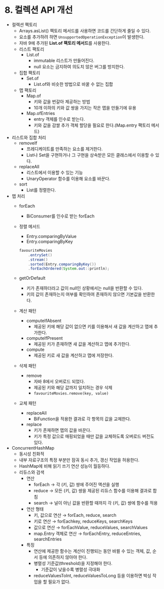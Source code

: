 # 8. 컬렉션 API 개선

- 컬렉션 팩토리
    - Arrays.asList() 팩토리 메서드를 사용하면 코드를 간단하게 줄일 수 있다.
    - 요소를 추가하려 하면 `UnsupportedOperationException`이 발생한다.
    - 자바 9에 추가된 **List.of 팩토리 메서드**를 사용한다.
    - 리스트 팩토리
        - List.of
            - immutable 리스트가 만들어진다.
            - null 요소는 금지하여 의도치 않은 버그를 방지한다.
    - 집합 팩토리
        - Set.of
            - List.of와 비슷한 방법으로 바꿀 수 없는 집합
    - 맵 팩토리
        - Map.of
            - 키와 값을 번갈아 제공하는 방법
            - 10개 이하의 키와 값 쌍을 가지는 작은 맵을 만들기에 유용
        - Map.ofEntries
            - entry 객체를 인수로 받는다.
            - 키와 값을 감쌀 추가 객체 할당을 필요로 한다.(Map.entry 팩토리 메서드)
- 리스트와 집합 처리
    - removeIf
        - 프레디케이트를 만족하는 요소를 제거한다.
        - List나 Set을 구현하거나 그 구현을 상속받은 모든 클래스에서 이용할 수 있다.
    - replaceAll
        - 리스트에서 이용할 수 있는 기능
        - UnaryOperator 함수를 이용해 요소를 바꾼다.
    - sort
        - List를 정렬한다.
- 맵 처리
    - forEach
        - BiConsumer를 인수로 받는 forEach
    - 정렬 메서드
        - Entry.comparingByValue
        - Entry.comparingByKey

        ```java
        favouriteMovies
        	.entrySet()
        	.stream()
        	.sorted(Entry.comparingByKey())
        	.forEachOrdered(System.out::println);
        ```

    - getOrDefault
        - 키가 존재하더라고 값이 null인 상황에서는 null을 반환할 수 있다.
        - 키의 값이 존재하는지 여부를 확인하여 존재하지 않으면 기본값을 반환한다.
    - 계산 패턴
        - computeIfAbsent
            - 제공된 키에 해당 값이 없으면 키를 이용해서 새 값을 계산하고 맵에 추가한다.
        - computeIfPresent
            - 제공된 키가 존재하면 새 값을 계산하고 맵에 추가한다.
        - compute
            - 제공된 키로 새 값을 계산하고 맵에 저장한다.
    - 삭제 패턴
        - remove
            - 자바 8에서 오버로드 되었다.
            - 제공된 키와 해당 값까지 일치하는 경우 삭제
            - `favouriteMovies.remove(key, value)`
    - 교체 패턴
        - replaceAll
            - BiFunction을 적용한 결과로 각 항목의 값을 교체한다.
        - replace
            - 키가 존재하면 맵의 값을 바꾼다.
            - 키가 특정 값으로 매핑되었을 때만 값을 교체하도록 오버로드 버전도 있다.
- ConcurrentHashMap
    - 동시성 친화적
    - 내부 자료구조의 특정 부분만 잠궈 동시 추가, 갱신 작업을 허용한다.
    - HashMap에 비해 읽기 쓰기 연산 성능이 월등하다.
    - 리듀스와 검색
        - 연산
            - forEach → 각 (키, 값) 쌍에 주어진 액션을 실행
            - reduce → 모든 (키, 값) 쌍을 제공된 리듀스 함수를 이용해 결과로 합침
            - search → 널이 아닌 값을 반환할 때까지 각 (키, 값) 쌍에 함수를 적용
        - 연산 형태
            - 키, 값으로 연산 → forEach, reduce, search
            - 키로 연산 → forEachkey, reduceKeys, searchKeys
            - 값으로 연산 → forEachValue, reduceValues, searchValues
            - map.Entry 객체로 연산 → forEachEntry, reduceEntries, searchEntries
        - 특징
            - 연산에 제공한 함수는 계산이 진행되는 동안 바뀔 수 있는 객체, 값, 순서 등에 의존하지 않아야 한다.
            - 병렬성 기준값(threshold)을 지정해야 한다.
                - 기준값이 낮을수록 병렬성 극대화
            - reduceValuesToInt, reduceValuesToLong 등을 이용하면 박싱 작업을 할 필요가 없다.